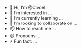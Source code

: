 - 👋 Hi, I’m @ClvoeL
- 👀 I’m interested in ...
- 🌱 I’m currently learning ...
- 💞️ I’m looking to collaborate on ...
- 📫 How to reach me ...
- 😄 Pronouns: ...
- ⚡ Fun fact: ...

<!---
ClvoeL/ClvoeL is a ✨ special ✨ repository because its `README.md` (this file) appears on your GitHub profile.
You can click the Preview link to take a look at your changes.
--->
